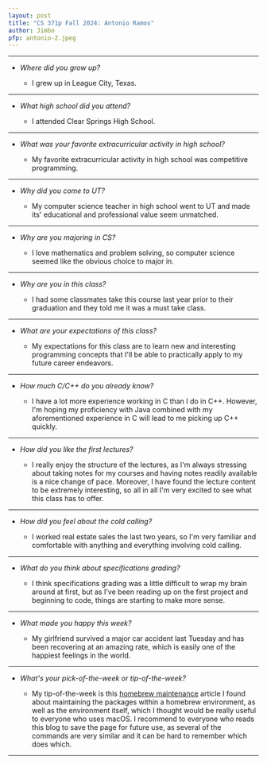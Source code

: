 ```yaml
---
layout: post
title: "CS 371p Fall 2024: Antonio Ramos"
author: Jimbo
pfp: antonio-2.jpeg
---
```

---
* *Where did you grow up?*

    * I grew up in League City, Texas.

---
* *What high school did you attend?*

    * I attended Clear Springs High School.

---
* *What was your favorite extracurricular activity in high school?*

    * My favorite extracurricular activity in high school was competitive programming.

---
* *Why did you come to UT?*

    * My computer science teacher in high school went to UT and made its' educational and professional value seem unmatched.

---
* *Why are you majoring in CS?*

    * I love mathematics and problem solving, so computer science seemed like the obvious choice to major in.

---
* *Why are you in this class?*

    * I had some classmates take this course last year prior to their graduation and they told me it was a must take class.

---
* *What are your expectations of this class?*

    * My expectations for this class are to learn new and interesting programming concepts that I'll be able to practically apply to my future career endeavors.

---
* *How much C/C++ do you already know?*

    * I have a lot more experience working in C than I do in C++. However, I'm hoping my proficiency with Java combined with my aforementioned experience in C will lead to me picking up C++ quickly.

---
* *How did you like the first lectures?*

    * I really enjoy the structure of the lectures, as I'm always stressing about taking notes for my courses and having notes readily available is a nice change of pace. Moreover, I have found the lecture content to be extremely interesting, so all in all I'm very excited to see what this class has to offer.

---
* *How did you feel about the cold calling?*

    * I worked real estate sales the last two years, so I'm very familiar and comfortable with anything and everything involving cold calling.

---
* *What do you think about specifications grading?*

    * I think specifications grading was a little difficult to wrap my brain around at first, but as I've been reading up on the first project and beginning to code, things are starting to make more sense.

---
* *What made you happy this week?*

    * My girlfriend survived a major car accident last Tuesday and has been recovering at an amazing rate, which is easily one of the happiest feelings in the world.

---
* *What's your pick-of-the-week or tip-of-the-week?*

    * My tip-of-the-week is this [homebrew maintenance](https://mac.install.guide/homebrew/8#:~:text=The%20command%20brew%20cleanup%20will,cleanup%20with%20%2D%2Dprune%3Dall%20.) article I found about maintaining the packages within a homebrew environment, as well as the environment itself, which I thought would be really useful to everyone who uses macOS. I recommend to everyone who reads this blog to save the page for future use, as several of the commands are very similar and it can be hard to remember which does which.

---